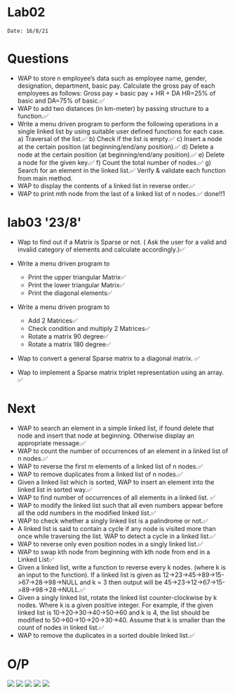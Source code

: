 # Lab02

`Date: 16/8/21`

# Questions

* WAP to store n employee’s data such as employee name, gender, designation, department, basic pay. Calculate the gross pay of each employees as follows:
Gross pay = basic pay + HR + DA
HR=25% of basic and DA=75% of basic.✅
* WAP to add two distances (in km-meter) by passing structure to a function.✅
* Write a menu driven program to perform the following operations in a single linked list by using suitable user defined functions for each case.
    a) Traversal of the list.✅
    b) Check if the list is empty.✅
    c) Insert a node at the certain position (at beginning/end/any position).✅
    d) Delete a node at the certain position (at beginning/end/any position).✅
    e) Delete a node for the given key.✅
    f) Count the total number of nodes.✅
    g) Search for an element in the linked list.✅
Verify & validate each function from main method.
* WAP to display the contents of a linked list in reverse order.✅
* WAP to print mth node from the last of a linked list of n nodes.✅
done!!1

# lab03 '23/8'

* Wap to find out if a Matrix is Sparse or not. ( Ask the user for a valid and invalid category of elements and calculate accordingly.)✅

* Write a menu driven program to

    *  Print the upper triangular Matrix✅
    * Print the lower triangular Matrix✅
    * Print the diagonal elements✅

* Write a menu driven program to

    *  Add 2 Matrices✅
    * Check condition and multiply 2 Matrices✅
    * Rotate a matrix 90 degree✅
    * Rotate a matrix 180 degree✅

* Wap to convert a general Sparse matrix to a diagonal matrix.
✅
* Wap to implement a Sparse matrix triplet representation using an array.
✅

# Next

* WAP to search an element in a simple linked list, if found delete that node and insert that node at beginning. Otherwise display an appropriate message.✅
* WAP to count the number of occurrences of an element in a linked list of n nodes.✅
* WAP to reverse the first m elements of a linked list of n nodes.✅
* WAP to remove duplicates from a linked list of n nodes.✅
* Given a linked list which is sorted, WAP to insert an element into the linked list in sorted way.✅
* WAP to find number of occurrences of all elements in a linked list. ✅
* WAP to modify the linked list such that all even numbers appear before all the odd numbers in the modified linked list.✅
* WAP to check whether a singly linked list is a palindrome or not.✅
* A linked list is said to contain a cycle if any node is visited more than once while traversing the list. WAP to detect a cycle in a linked list.✅
* WAP to reverse only even position nodes in a singly linked list.✅
* WAP to swap kth node from beginning with kth node from end in a Linked List✅
* Given a linked list, write a function to reverse every k nodes. (where k is an input to the function). If a linked list is given as 12->23->45->89->15->67->28->98->NULL and k = 3 then output will be 45->23->12->67->15->89->98->28->NULL.✅
* Given a singly linked list, rotate the linked list counter-clockwise by k nodes. Where k is a given positive integer. For example, if the given linked list is 10->20->30->40->50->60 and k is 4, the list should be modified to 50->60->10->20->30->40. Assume that k is smaller than the count of nodes in linked list.✅
* WAP to remove the duplicates in a sorted double linked list.✅


# O/P

![](/Lab02/01.png)
![](/Lab02/02.png)
![](/Lab02/03.png)
![](/Lab02/04.png)
![](/Lab02/05.png)
